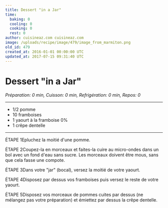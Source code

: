 ```yaml
---
title: Dessert "in a Jar"
time:
  baking: 0
  cooling: 0
  cooking: 0
  rest: 0
author: cuisineaz.com cuisineaz.com
image: /uploads/recipe/image/479/image_from_marmiton.png
old_id: 479
created_at: 2016-01-01 00:00:00 UTC
updated_at: 2017-07-15 09:31:40 UTC
---
```


# Dessert "in a Jar"

*Préparation: 0 min, Cuisson: 0 min, Refrigération: 0 min, Repos: 0*

---

- 1/2 pomme
- 10 framboises
- 1 yaourt à la framboise 0%
- 1 crêpe dentelle

---

ÉTAPE 1Epluchez la moitié d'une pomme.

ÉTAPE 2Coupez-la en morceaux et faites-la cuire au micro-ondes dans un bol avec un fond d'eau sans sucre. Les morceaux doivent être mous, sans que cela fasse une compote.

ÉTAPE 3Dans votre "jar" (bocal), versez la moitié de votre yaourt.

ÉTAPE 4Disposez par dessus vos framboises puis versez le reste de votre yaourt.

ÉTAPE 5Disposez vos morceaux de pommes cuites par dessus (ne mélangez pas votre préparation) et émiettez par dessus la crêpe dentelle.
